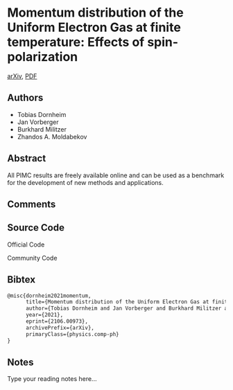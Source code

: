 
# Momentum distribution of the Uniform Electron Gas at finite temperature: Effects of spin-polarization

[arXiv](https://arxiv.org/abs/2106.0973), [PDF](https://arxiv.org/pdf/2106.0973.pdf)

## Authors

- Tobias Dornheim
- Jan Vorberger
- Burkhard Militzer
- Zhandos A. Moldabekov

## Abstract

All PIMC results are freely available online and can be used as a benchmark for the development of new methods and applications.

## Comments



## Source Code

Official Code



Community Code



## Bibtex

```tex
@misc{dornheim2021momentum,
      title={Momentum distribution of the Uniform Electron Gas at finite temperature: Effects of spin-polarization}, 
      author={Tobias Dornheim and Jan Vorberger and Burkhard Militzer and Zhandos A. Moldabekov},
      year={2021},
      eprint={2106.00973},
      archivePrefix={arXiv},
      primaryClass={physics.comp-ph}
}
```

## Notes

Type your reading notes here...

